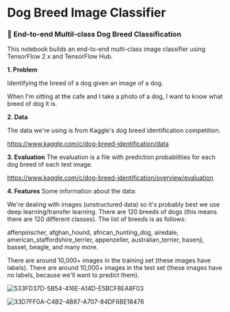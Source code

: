 # Dog Breed Image Classifier

### 🐶 End-to-end Multil-class Dog Breed Classification

This notebook builds an end-to-end multi-class image classifier using TensorFlow 2.x and TensorFlow Hub.

**1. Problem**

Identifying the breed of a dog given an image of a dog.

When I'm sitting at the cafe and I take a photo of a dog, I want to know what breed of dog it is.

**2. Data**

The data we're using is from Kaggle's dog breed identification competition.

https://www.kaggle.com/c/dog-breed-identification/data

**3. Evaluation**
The evaluation is a file with prediction probabilities for each dog breed of each test image.

https://www.kaggle.com/c/dog-breed-identification/overview/evaluation

**4. Features**
Some information about the data:

We're dealing with images (unstructured data) so it's probably best we use deep learning/transfer learning.
There are 120 breeds of dogs (this means there are 120 different classes).
The list of breeds is as follows:

affenpinscher,
afghan_hound,
african_hunting_dog,
airedale,
american_staffordshire_terrier,
appenzeller,
australian_terrier,
basenji,
basset,
beagle, and many more.


There are around 10,000+ images in the training set (these images have labels).
There are around 10,000+ images in the test set (these images have no labels, because we'll want to predict them).

![533FD37D-5B54-416E-A14D-E5BCF8EA8F03](https://user-images.githubusercontent.com/61904667/97219813-8ec81800-17f0-11eb-9435-910f75929ed2.jpeg)

![33D7FF0A-C4B2-4B87-A707-84DF6BE18476](https://user-images.githubusercontent.com/61904667/97219818-91c30880-17f0-11eb-892a-fa67132e5157.jpeg)
